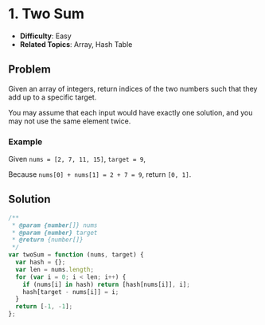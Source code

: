 # 1. Two Sum

- **Difficulty**: Easy
- **Related Topics**: Array, Hash Table

## Problem

Given an array of integers, return indices of the two numbers such that they add up to a specific target.

You may assume that each input would have exactly one solution, and you may not use the same element twice.

### Example

Given `nums = [2, 7, 11, 15]`, `target = 9`,

Because `nums[0] + nums[1] = 2 + 7 = 9`,
return `[0, 1]`.

## Solution

```javascript
/**
 * @param {number[]} nums
 * @param {number} target
 * @return {number[]}
 */
var twoSum = function (nums, target) {
  var hash = {};
  var len = nums.length;
  for (var i = 0; i < len; i++) {
    if (nums[i] in hash) return [hash[nums[i]], i];
    hash[target - nums[i]] = i;
  }
  return [-1, -1];
};
```
